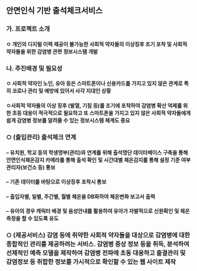 ## 안면인식 기반 출석체크서비스

### 가. 프로젝트 소개
#### ㅇ 개인의 디지털 이력 제공이 불가능한 사회적 약자들의 이상징후 조기 포착 및 사회적 약자들을 위한 감염병 관련 정보시스템 개발
 
### 나. 추진배경 및 필요성
#### ㅇ 사회적 약자인 노인, 유아 등은 스마트폰이나 신용카드를 가지고 있지 않은 관계로 특히 코로나 관리 및 예방에 있어서 사각 지대인 상황
 
#### ㅇ사회적 약자들의 이상 징후 (발열, 기침 등)를 조기에 포착하여 감염병 확산 억제를 위한 초등 대응이 적극적으로 필요하고 또 스마트폰을 가지고 있지 않은 사회적 약자들에게 쉽게 감염병 정보를 알려줄 수 있는 정보시스템 체계도 중요

### ○ (출입관리) 출석체크 연계
####  – 유치원, 학교 등의 학생명부(관리)와 연계를 위해 출석명단 데이터베이스 구축을 통해 안면인식체온감지 카메라를 통해 출석 확인 및 시간대별 체온감지를 통해 설정 기준 여부 관리자(보건소 등) 통보
#### – 기존 데이터를 바탕으로 이상징후 포착시 통보
#### – 출입자별, 일별, 주간별, 월별 체온을 DB화하여 체온변화 보고서 출력
#### – 유아의 경우 캐릭터 배경 및 음성안내를 활용하여 유아가 자발적으로 신원확인 및 체온측정을 할 수 있도록 유도
 
### ○ (제공서비스) 감염 등에 취약한 사회적 약자들을 대상으로 감염병에 대한 종합적인 관리를 제공하려는 서비스. 감염병 증상 정보 등을 취득, 분석하여 선제적인 예측 모델을 제작하여 감염병 전파에 초동 대응하고 출결관리 및 감염정보 등 취합한 정보를 가시적으로 확인할 수 있는 웹 사이트 제작
 
